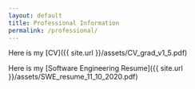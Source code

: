 ```yaml
---
layout: default
title: Professional Information
permalink: /professional/
---
```

Here is my [CV]({{ site.url }}/assets/CV_grad_v1_5.pdf) 

Here is my [Software Engineering Resume]({{ site.url }}/assets/SWE_resume_11_10_2020.pdf) 
